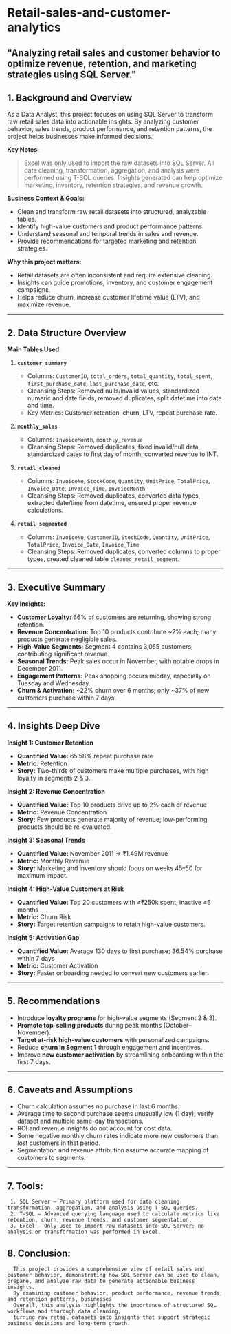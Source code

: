 # Retail-sales-and-customer-analytics
"Analyzing retail sales and customer behavior to optimize revenue, retention, and marketing strategies using SQL Server."
---
##  1. Background and Overview

As a Data Analyst, this project focuses on using SQL Server to transform raw retail sales data into actionable insights.
By analyzing customer behavior, sales trends, product performance, and retention patterns, the project helps businesses make informed decisions.

**Key Notes:**
> Excel was only used to import the raw datasets into SQL Server.
> All data cleaning, transformation, aggregation, and analysis were performed using T-SQL queries.
> Insights generated can help optimize marketing, inventory, retention strategies, and revenue growth.

**Business Context & Goals:**
- Clean and transform raw retail datasets into structured, analyzable tables.
- Identify high-value customers and product performance patterns.
- Understand seasonal and temporal trends in sales and revenue.
- Provide recommendations for targeted marketing and retention strategies.

**Why this project matters:**  
- Retail datasets are often inconsistent and require extensive cleaning.
- Insights can guide promotions, inventory, and customer engagement campaigns.
- Helps reduce churn, increase customer lifetime value (LTV), and maximize revenue.

---

##  2. Data Structure Overview

**Main Tables Used:**

1. **`customer_summary`**
   - Columns: `CustomerID`, `total_orders`, `total_quantity`, `total_spent`, `first_purchase_date`, `last_purchase_date`, etc.
   - Cleansing Steps: Removed nulls/invalid values, standardized numeric and date fields, removed duplicates, split datetime into date and time.
   - Key Metrics: Customer retention, churn, LTV, repeat purchase rate.

2. **`monthly_sales`**
   - Columns: `InvoiceMonth`, `monthly_revenue`
   - Cleansing Steps: Removed duplicates, fixed invalid/null data, standardized dates to first day of month, converted revenue to INT.

3. **`retail_cleaned`**
   - Columns: `InvoiceNo`, `StockCode`, `Quantity`, `UnitPrice`, `TotalPrice`, `Invoice_Date`, `Invoice_Time`, `InvoiceMonth`
   - Cleansing Steps: Removed duplicates, converted data types, extracted date/time from datetime, ensured proper revenue calculations.

4. **`retail_segmented`**
   - Columns: `InvoiceNo`, `CustomerID`, `StockCode`, `Quantity`, `UnitPrice`, `TotalPrice`, `Invoice_Date`, `Invoice_Time`
   - Cleansing Steps: Removed duplicates, converted columns to proper types, created cleaned table `cleaned_retail_segment`.

---

##  3. Executive Summary

**Key Insights:**

- **Customer Loyalty:** 66% of customers are returning, showing strong retention.
- **Revenue Concentration:** Top 10 products contribute ~2% each; many products generate negligible sales.
- **High-Value Segments:** Segment 4 contains 3,055 customers, contributing significant revenue.
- **Seasonal Trends:** Peak sales occur in November, with notable drops in December 2011.
- **Engagement Patterns:** Peak shopping occurs midday, especially on Tuesday and Wednesday.
- **Churn & Activation:** ~22% churn over 6 months; only ~37% of new customers purchase within 7 days.

---

##  4. Insights Deep Dive

**Insight 1: Customer Retention**
- **Quantified Value:** 65.58% repeat purchase rate
- **Metric:** Retention
- **Story:** Two-thirds of customers make multiple purchases, with high loyalty in segments 2 & 3.

**Insight 2: Revenue Concentration**
- **Quantified Value:** Top 10 products drive up to 2% each of revenue
- **Metric:** Revenue Concentration
- **Story:** Few products generate majority of revenue; low-performing products should be re-evaluated.

**Insight 3: Seasonal Trends**
- **Quantified Value:** November 2011 → ₹1.49M revenue
- **Metric:** Monthly Revenue
- **Story:** Marketing and inventory should focus on weeks 45–50 for maximum impact.

**Insight 4: High-Value Customers at Risk**
- **Quantified Value:** Top 20 customers with ≥₹250k spent, inactive ≥6 months
- **Metric:** Churn Risk
- **Story:** Target retention campaigns to retain high-value customers.

**Insight 5: Activation Gap**
- **Quantified Value:** Average 130 days to first purchase; 36.54% purchase within 7 days
- **Metric:** Customer Activation
- **Story:** Faster onboarding needed to convert new customers earlier.

---

##  5. Recommendations

- Introduce **loyalty programs** for high-value segments (Segment 2 & 3).  
- **Promote top-selling products** during peak months (October–November).  
- **Target at-risk high-value customers** with personalized campaigns.  
- Reduce **churn in Segment 1** through engagement and incentives.  
- Improve **new customer activation** by streamlining onboarding within the first 7 days.

---

##  6. Caveats and Assumptions

- Churn calculation assumes no purchase in last 6 months.  
- Average time to second purchase seems unusually low (1 day); verify dataset and multiple same-day transactions.  
- ROI and revenue insights do not account for cost data.  
- Some negative monthly churn rates indicate more new customers than lost customers in that period.  
- Segmentation and revenue attribution assume accurate mapping of customers to segments.

---

##  7. Tools:
     1. SQL Server – Primary platform used for data cleaning, transformation, aggregation, and analysis using T-SQL queries.
     2. T-SQL – Advanced querying language used to calculate metrics like retention, churn, revenue trends, and customer segmentation.
     3. Excel – Only used to import raw datasets into SQL Server; no analysis or transformation was performed in Excel.

## 8. Conclusion:
      This project provides a comprehensive view of retail sales and customer behavior, demonstrating how SQL Server can be used to clean, prepare, and analyze raw data to generate actionable business insights.
      By examining customer behavior, product performance, revenue trends, and retention patterns, businesses
      Overall, this analysis highlights the importance of structured SQL workflows and thorough data cleaning, 
      turning raw retail datasets into insights that support strategic business decisions and long-term growth.
